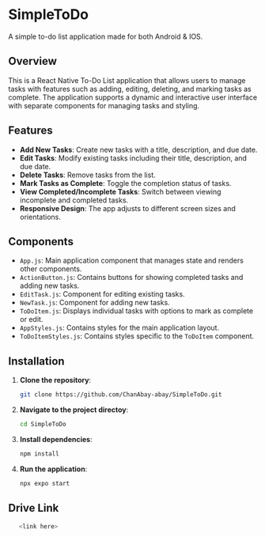 # SimpleToDo
 A simple to-do list application made for both Android & IOS.

## Overview

This is a React Native To-Do List application that allows users to manage tasks with features such as adding, editing, deleting, and marking tasks as complete. The application supports a dynamic and interactive user interface with separate components for managing tasks and styling.

## Features

- **Add New Tasks**: Create new tasks with a title, description, and due date.
- **Edit Tasks**: Modify existing tasks including their title, description, and due date.
- **Delete Tasks**: Remove tasks from the list.
- **Mark Tasks as Complete**: Toggle the completion status of tasks.
- **View Completed/Incomplete Tasks**: Switch between viewing incomplete and completed tasks.
- **Responsive Design**: The app adjusts to different screen sizes and orientations.

## Components

- `App.js`: Main application component that manages state and renders other components.
- `ActionButton.js`: Contains buttons for showing completed tasks and adding new tasks.
- `EditTask.js`: Component for editing existing tasks.
- `NewTask.js`: Component for adding new tasks.
- `ToDoItem.js`: Displays individual tasks with options to mark as complete or edit.
- `AppStyles.js`: Contains styles for the main application layout.
- `ToDoItemStyles.js`: Contains styles specific to the `ToDoItem` component.

## Installation

1. **Clone the repository**:
   ```bash
   git clone https://github.com/ChanAbay-abay/SimpleToDo.git

2. **Navigate to the project directoy**:
   ```bash
   cd SimpleToDo

3. **Install dependencies**:
   ```bash
   npm install

4. **Run the application**:
   ```bash
   npx expo start

## Drive Link
```bash
   <link here>
  
